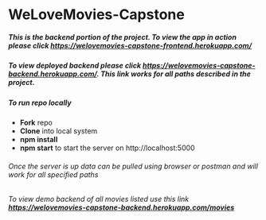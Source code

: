 # WeLoveMovies-Capstone

##### This is the backend portion of the project. To view the app in action please click **https://welovemovies-capstone-frontend.herokuapp.com/**

##### To view deployed backend please click **https://welovemovies-capstone-backend.herokuapp.com/**. This link works for all paths described in the project.
##### To run repo locally
- **Fork** repo
- **Clone** into local system
- **npm install** 
- **npm start** to start the server on http://localhost:5000
###### Once the server is up data can be pulled using browser or postman and will work for all specified paths
###### To view demo backend of all movies listed use this link **https://welovemovies-capstone-backend.herokuapp.com/movies**
